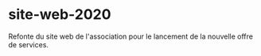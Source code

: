# site-web-2020
Refonte du site web de l'association pour le lancement de la nouvelle offre de services.
